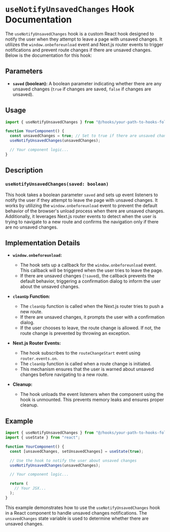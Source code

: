 # `useNotifyUnsavedChanges` Hook Documentation

The `useNotifyUnsavedChanges` hook is a custom React hook designed to notify the user when they attempt to leave a page with unsaved changes. It utilizes the `window.onbeforeunload` event and Next.js router events to trigger notifications and prevent route changes if there are unsaved changes. Below is the documentation for this hook:

## Parameters

- **`saved` (boolean):** A boolean parameter indicating whether there are any unsaved changes (`true` if changes are saved, `false` if changes are unsaved).

## Usage

```jsx
import { useNotifyUnsavedChanges } from "@/hooks/your-path-to-hooks-folder";

function YourComponent() {
  const unsavedChanges = true; // Set to true if there are unsaved changes, otherwise false
  useNotifyUnsavedChanges(unsavedChanges);

  // Your component logic...
}
```

## Description

### `useNotifyUnsavedChanges(saved: boolean)`

This hook takes a boolean parameter `saved` and sets up event listeners to notify the user if they attempt to leave the page with unsaved changes. It works by utilizing the `window.onbeforeunload` event to prevent the default behavior of the browser's unload process when there are unsaved changes. Additionally, it leverages Next.js router events to detect when the user is trying to navigate to a new route and confirms the navigation only if there are no unsaved changes.

## Implementation Details

- **`window.onbeforeunload`:**
  - The hook sets up a callback for the `window.onbeforeunload` event. This callback will be triggered when the user tries to leave the page.
  - If there are unsaved changes (`!saved`), the callback prevents the default behavior, triggering a confirmation dialog to inform the user about the unsaved changes.

- **`cleanUp` Function:**
  - The `cleanUp` function is called when the Next.js router tries to push a new route.
  - If there are unsaved changes, it prompts the user with a confirmation dialog.
  - If the user chooses to leave, the route change is allowed. If not, the route change is prevented by throwing an exception.

- **Next.js Router Events:**
  - The hook subscribes to the `routeChangeStart` event using `router.events.on`.
  - The `cleanUp` function is called when a route change is initiated.
  - This mechanism ensures that the user is warned about unsaved changes before navigating to a new route.

- **Cleanup:**
  - The hook unloads the event listeners when the component using the hook is unmounted. This prevents memory leaks and ensures proper cleanup.

## Example

```jsx
import { useNotifyUnsavedChanges } from "@/hooks/your-path-to-hooks-folder";
import { useState } from "react";

function YourComponent() {
  const [unsavedChanges, setUnsavedChanges] = useState(true);

  // Use the hook to notify the user about unsaved changes
  useNotifyUnsavedChanges(unsavedChanges);

  // Your component logic...

  return (
    // Your JSX...
  );
}
```

This example demonstrates how to use the `useNotifyUnsavedChanges` hook in a React component to handle unsaved changes notifications. The `unsavedChanges` state variable is used to determine whether there are unsaved changes.